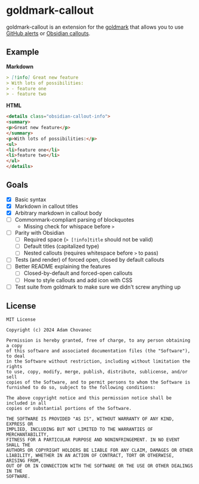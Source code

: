 # goldmark-callout

goldmark-callout is an extension for the
[goldmark](http://github.com/yuin/goldmark) that allows you to use [GitHub
alerts](https://docs.github.com/en/get-started/writing-on-github/getting-started-with-writing-and-formatting-on-github/basic-writing-and-formatting-syntax#alerts)
or [Obsidian
callouts](https://help.obsidian.md/Editing+and+formatting/Callouts).

## Example

**Markdown**

```markdown
> [!info] Great new feature
> With lots of possibilities:
> - feature one
> - feature two
```

**HTML**

```html
<details class="obsidian-callout-info">
<summary>
<p>Great new feature</p>
</summary>
<p>With lots of possibilities:</p>
<ul>
<li>feature one</li>
<li>feature two</li>
</ul>
</details>
```

## Goals

- [x] Basic syntax
- [x] Markdown in callout titles
- [x] Arbitrary markdown in callout body
- [ ] Commonmark-compliant parsing of blockquotes
  - Missing check for whispace before `>`
- [ ] Parity with Obsidian
  - [ ] Required space (`> [!info]title` should not be valid)
  - [ ] Default titles (capitalized type)
  - [ ] Nested callouts (requires whitespace before `>` to pass)
- [ ] Tests (and render) of forced open, closed by default callouts
- [ ] Better README explaining the features
  - [ ] Closed-by-default and forced-open callouts
  - [ ] How to style callouts and add icon with CSS
- [ ] Test suite from goldmark to make sure we didn't screw anything up

## License

```
MIT License

Copyright (c) 2024 Adam Chovanec

Permission is hereby granted, free of charge, to any person obtaining a copy
of this software and associated documentation files (the "Software"), to deal
in the Software without restriction, including without limitation the rights
to use, copy, modify, merge, publish, distribute, sublicense, and/or sell
copies of the Software, and to permit persons to whom the Software is
furnished to do so, subject to the following conditions:

The above copyright notice and this permission notice shall be included in all
copies or substantial portions of the Software.

THE SOFTWARE IS PROVIDED "AS IS", WITHOUT WARRANTY OF ANY KIND, EXPRESS OR
IMPLIED, INCLUDING BUT NOT LIMITED TO THE WARRANTIES OF MERCHANTABILITY,
FITNESS FOR A PARTICULAR PURPOSE AND NONINFRINGEMENT. IN NO EVENT SHALL THE
AUTHORS OR COPYRIGHT HOLDERS BE LIABLE FOR ANY CLAIM, DAMAGES OR OTHER
LIABILITY, WHETHER IN AN ACTION OF CONTRACT, TORT OR OTHERWISE, ARISING FROM,
OUT OF OR IN CONNECTION WITH THE SOFTWARE OR THE USE OR OTHER DEALINGS IN THE
SOFTWARE.
```
